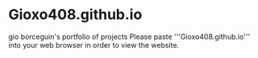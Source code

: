 # Gioxo408.github.io
gio borceguin's portfolio of projects
Please paste '''Gioxo408.github.io''' into your web browser in order to view the website.
